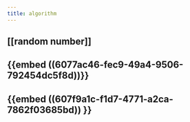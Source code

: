 ```yaml
---
title: algorithm
---
```


## [[random number]]
## {{embed ((6077ac46-fec9-49a4-9506-792454dc5f8d))}}
## {{embed ((607f9a1c-f1d7-4771-a2ca-7862f03685bd)) }}
